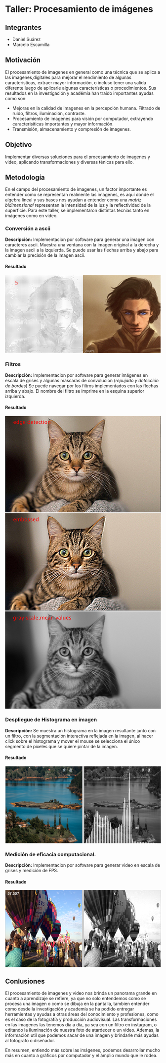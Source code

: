 # Taller: Procesamiento de imágenes 
## Integrantes
- Daniel Suárez
- Marcelo Escamilla
## Motivación
El procesamiento de imagenes en general como una técnica que se aplica a las imagenes,digitales para mejorar el rendimiento de algunas características, extraer mayor información, o incluso tener una salida diferente luego de aplicarle algunas características o procedimientos. Sus resultados en la investigación y académia han traido importantes ayudas como son: 
- Mejoras en la calidad de imagenes en la percepción humana. Filtrado de ruido, filtros, iluminación, contraste. 
- Procesamiento de imagenes para visión por computador, extrayendo caracterisiticas importantes y mayor información. 
- Transmisión, almacenamiento y compresión de imagenes. 
## Objetivo
Implementar diversas soluciones para el procesamiento de imagenes y video, aplicando transformaciones y diversas ténicas para ello.
## Metodología
En el campo del procesamiento de imagenes, un factor importante es entender como se representan realmente las imagenes, es aquí donde el algebra lineal y sus bases nos ayudan a entender como una *matriz bidimensional* representan la intensidad de la luz y la reflectividad de la superficie. Para este taller, se implementaron distintas tecnias tanto en imágenes como en video.

### Conversión a ascii
**Descripción:** Implementacion por software para generar una imagen con caracteres ascii. Muestra una ventana con la imagen original a la derecha y la imagen ascii a la izquierda. Se puede usar las flechas arriba y abajo para cambiar la precisión de la imagen ascii.
#### Resultado
![Ascii](Resultados/Ascii.png)
### Filtros
**Descripción:**  Implementacion por software para generar imágenes en escala de grises y algunas mascaras de convolucion (*repujado y detección de bordes*) Se puede navegar por los filtros implementados con las flechas arriba y abajo. El nombre del filtro se imprime en la esquina superior izquierda.
#### Resultado
![Ascii](Resultados/Filtros-Edge.png)
![Ascii](Resultados/Filtros-embossed.png)
![Ascii](Resultados/Filtros-gray.png)
### Despliegue de Histograma en imagen
**Descripción:** Se muestra un histograma en la imagen resultante junto con un filtro, con la segmentación interactiva reflejada en la imagen, al hacer click sobre el histograma y mover el mouse se selecciona el único segmento de pixeles que se quiere pintar de la imagen.
#### Resultado
![Ascii](Resultados/Histograma.png)

### Medición de eficacia computacional.
**Descripción:** Implementacion por software para generar video en escala de grises y medición de FPS.
#### Resultado
![Ascii](Resultados/Video.png)

## Conlusiones

El procesamiento de imagenes y video nos brinda un panorama grande en cuanto a aprendizaje se refiere, ya que no solo entendemos como se procesa una imagen o como se dibuja en la pantalla, tambien entender como desde la investigación y academía se ha podido entregar herramientas y ayudas a otras áreas del conocimiento y profesiones, como es el caso de la fotografía y producción audiovisual. Las transformaciones en las imagenes las tenemos día a día, ya sea con un filtro en instagram, o editando la iluminación de nuestra foto de atardecer o un video. Ademas, la información util que podemos sacar de una imagen y brindarle más ayudas al fotografo o diseñador.

En resumen, entiendo más sobre las imágenes, podemos desarrollar mucho más en cuanto a gráficos por computador y el ámplio mundo que le rodea. 
